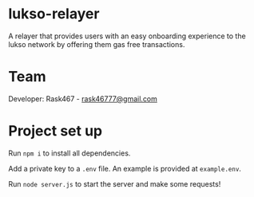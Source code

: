 # lukso-relayer

A relayer that provides users with an easy onboarding experience to the lukso network by offering them gas free transactions.

# Team

Developer: Rask467 - rask46777@gmail.com

# Project set up

Run `npm i` to install all dependencies.

Add a private key to a `.env` file. An example is provided at `example.env`.

Run `node server.js` to start the server and make some requests!